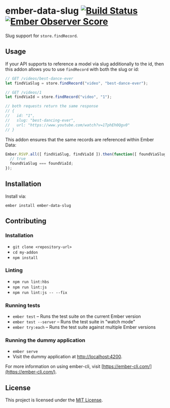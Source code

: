 # ember-data-slug [![Build Status](https://travis-ci.org/pangratz/ember-data-slug.svg?branch=master)](https://travis-ci.org/pangratz/ember-data-slug) [![Ember Observer Score](https://emberobserver.com/badges/ember-data-slug.svg)](https://emberobserver.com/addons/ember-data-slug)

Slug support for `store.findRecord`.

Usage
------------------------------------------------------------------------------

If your API supports to reference a model via slug additionally to the id, then
this addon allows you to use `findRecord` with both the slug or id:

```js
// GET /videos/best-dance-ever
let findViaSlug = store.findRecord("video", "best-dance-ever");

// GET /videos/1
let findViaId = store.findRecord("video", "1");

// both requests return the same response
// {
//   id: "1",
//   slug: "best-dancing-ever",
//   url: "https://www.youtube.com/watch?v=1TphEh0Qgv0"
// }
```

This addon ensures that the same records are referenced within Ember Data:

```js
Ember.RSVP.all([ findViaSlug, findViaId ]).then(function([ foundViaSlug, foundViaId ]) {
  // true
  foundViaSlug === foundViaId;
});
```

Installation
------------------------------------------------------------------------------

Install via:

```
ember install ember-data-slug
```

Contributing
------------------------------------------------------------------------------

### Installation

* `git clone <repository-url>`
* `cd my-addon`
* `npm install`

### Linting

* `npm run lint:hbs`
* `npm run lint:js`
* `npm run lint:js -- --fix`

### Running tests

* `ember test` – Runs the test suite on the current Ember version
* `ember test --server` – Runs the test suite in "watch mode"
* `ember try:each` – Runs the test suite against multiple Ember versions

### Running the dummy application

* `ember serve`
* Visit the dummy application at [http://localhost:4200](http://localhost:4200).

For more information on using ember-cli, visit [https://ember-cli.com/](https://ember-cli.com/).

License
------------------------------------------------------------------------------

This project is licensed under the [MIT License](LICENSE.md).
